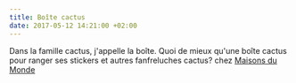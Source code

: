 ```yaml
---
title: Boîte cactus
date: 2017-05-12 14:21:00 +02:00
---
```


Dans la famille cactus, j'appelle la boîte. Quoi de mieux qu'une boîte cactus pour ranger ses stickers et autres fanfreluches cactus? chez [Maisons du Monde ](http://www.maisonsdumonde.com/FR/fr/produits/fiche/2-boites-de-rangement-en-carton-cactus-ananas-168584.htm)